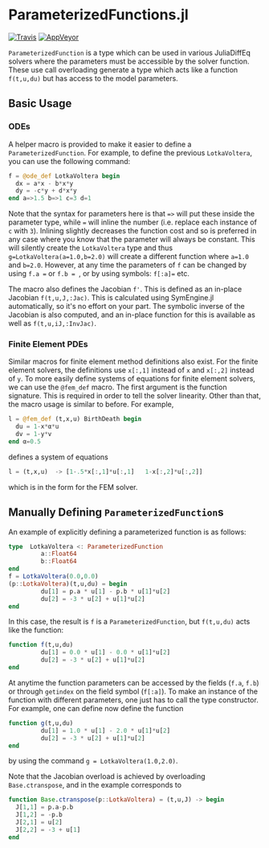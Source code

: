 # ParameterizedFunctions.jl

[![Travis](https://travis-ci.org/JuliaDiffEq/ParameterizedFunctions.jl.svg?branch=master)](https://travis-ci.org/JuliaDiffEq/ParameterizedFunctions.jl) [![AppVeyor](https://ci.appveyor.com/api/projects/status/k6b7d86ddbas1ajk?svg=true)](https://ci.appveyor.com/project/ChrisRackauckas/parameterizedfunctions-jl)

`ParameterizedFunction` is a type which can be used in various JuliaDiffEq solvers where
the parameters must be accessible by the solver function. These use call overloading
generate a type which acts like a function `f(t,u,du)` but has access to the model
parameters.

## Basic Usage

### ODEs

A helper macro is provided to make it easier to define a `ParameterizedFunction`.
For example, to define the previous `LotkaVoltera`, you can use the following command:

```julia
f = @ode_def LotkaVoltera begin
  dx = a*x - b*x*y
  dy = -c*y + d*x*y
end a=>1.5 b=>1 c=3 d=1
```

Note that the syntax  for parameters here is that `=>` will
put these inside the parameter type, while `=` will inline the number (i.e. replace
each instance of `c` with `3`). Inlining slightly decreases the function cost and
so is preferred in any case where you know that the parameter will always be constant.
This will silently create the `LotkaVoltera` type and thus `g=LotkaVoltera(a=1.0,b=2.0)`
will create a different function where `a=1.0` and `b=2.0`. However, at any time
the parameters of `f` can be changed by using `f.a =` or `f.b = `, or by using
symbols: `f[:a]=` etc.

The macro also defines the Jacobian `f'`. This is defined as an in-place Jacobian `f(t,u,J,:Jac)`.
This is calculated using SymEngine.jl automatically, so it's no effort on your part.
The symbolic inverse of the Jacobian is also computed, and an in-place function
for this is available as well as `f(t,u,iJ,:InvJac)`.

### Finite Element PDEs

Similar macros for finite element method definitions also exist. For the finite
element solvers, the definitions use `x[:,1]` instead of `x` and `x[:,2]` instead of `y`.
To more easily define systems of equations for finite element solvers, we can
use the `@fem_def` macro. The first argument is the function signature. This
is required in order to tell the solver linearity. Other than that, the macro
usage is similar to before. For example,

```julia
l = @fem_def (t,x,u) BirthDeath begin
  du = 1-x*α*u
  dv = 1-y*v
end α=0.5
```

defines a system of equations

```julia
l = (t,x,u)  -> [1-.5*x[:,1]*u[:,1]   1-x[:,2]*u[:,2]]
```

which is in the form for the FEM solver.

## Manually Defining `ParameterizedFunction`s

An example of explicitly defining a parameterized function is as follows:

```julia
type  LotkaVoltera <: ParameterizedFunction
         a::Float64
         b::Float64
end
f = LotkaVoltera(0.0,0.0)
(p::LotkaVoltera)(t,u,du) = begin
         du[1] = p.a * u[1] - p.b * u[1]*u[2]
         du[2] = -3 * u[2] + u[1]*u[2]
end
```

In this case, the result is `f` is a `ParameterizedFunction`, but `f(t,u,du)` acts
like the function:

```julia
function f(t,u,du)
         du[1] = 0.0 * u[1] - 0.0 * u[1]*u[2]
         du[2] = -3 * u[2] + u[1]*u[2]
end
```

At anytime the function parameters can be accessed by the fields (`f.a`, `f.b`) or
through `getindex` on the field symbol (`f[:a]`). To make an instance of the function
with different parameters, one just has to call the type constructor.
For example, one can define now define the function

```julia
function g(t,u,du)
         du[1] = 1.0 * u[1] - 2.0 * u[1]*u[2]
         du[2] = -3 * u[2] + u[1]*u[2]
end
```

by using the command `g = LotkaVoltera(1.0,2.0)`.

Note that the Jacobian overload is achieved by overloading
`Base.ctranspose`, and in the example corresponds to

```julia
function Base.ctranspose(p::LotkaVoltera) = (t,u,J) -> begin
  J[1,1] = p.a-p.b
  J[1,2] = -p.b
  J[2,1] = u[2]
  J[2,2] = -3 + u[1]
end
```
